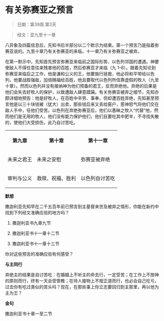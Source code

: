 # 有关弥赛亚之预言 

> 日期：第39周 第3天

> 经文：亚九至十一章

八异象及四篇信息后，先知书后半部分以二个默示为结束。第一个预言乃是指着弥赛亚说的。九至十章乃有关弥赛亚的来临，十一章乃有关弥赛亚之被弃。

在第一默示中，先知首先预言弥赛亚来临前之国际形势、以色列邻国的遭遇。神要使敌人不得任意往来残害他的百姓，然后弥赛亚才来临（九 1-8）。跟着先知论到弥赛亚来临后之工作，他是谦和公义的王，他要施行拯救，他必将和平带给以色列，他要战胜强敌，加倍赐福给百姓，他且要取代以色列所信靠虚假的牧人（九至十章）。然而以色列并没有接纳神为他们预备的君王，反而弃绝他。弃绝的后果是他们会失去好牧人的保护，以致遭敌人肆意蹂躏。有关弥赛亚被弃之细节，先知亦颇详细地预告：他是好牧人，在百姓中辛劳、事奉，但却遭百姓弃绝，先知甚至预言他是以三十块钱被（犹大）出卖，那些钱后来又丢给窑户，惹神怒气将他们交在敌人手中，任他们受苦。以色列在弃绝弥赛亚后，他们以愚昧之牧人“代替”他，然而他们是无用的牧人，他们没有能力保护他们，他们且要吃其中肥羊，不寻找失散的，使他们大受损伤，此乃自讨苦吃。

<table>
 <tbody>
  <tr>
   <th><p>第九章</p></th>
   <th><p>第十章</p></th>
   <th><p>第十一章</p></th>
  </tr>
  <tr>
   <td><p>未来之君王</p></td>
   <td><p>未来之安慰</p></td>
   <td><p>弥赛亚被弃绝</p></td>
  </tr>
  <tr>
   <td><p>审判与公义</p></td>
   <td><p>救赎、祝福、胜利</p></td>
   <td><p>以色列自讨苦吃</p></td>
  </tr>
 </tbody>
</table>

**默想**

撒迦利亚先知早在二千五百年前已预言到主基督来世及被弃之情形，你能在新约中找到下列经文准确应验的地方吗？

1. 撒迦利亚书九章九节

2. 撒迦利亚书十一章十二节

3. 撒迦利亚书十一章十三节

你对这些预言的准确应验有何感受？

**与主同行**

弃绝主的结果是自讨苦吃：在婚姻上不听主的命去行，一定受苦；在工作上不按神的原则而行，终有一天会受管教；在待人接物上不按正道而行，也必会自己吃亏。过去你有吃过类似的苦头吗？现在，在那些事上你立志要回归到主那里，再以他为主为王？

**金句**

撒迦利亚书十章一至二节



